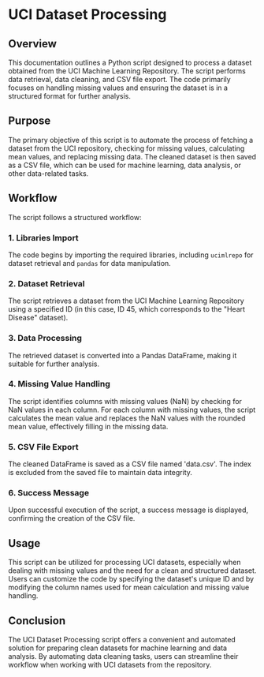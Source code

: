 # UCI Dataset Processing

## Overview

This documentation outlines a Python script designed to process a dataset obtained from the UCI Machine Learning Repository. The script performs data retrieval, data cleaning, and CSV file export. The code primarily focuses on handling missing values and ensuring the dataset is in a structured format for further analysis.

## Purpose

The primary objective of this script is to automate the process of fetching a dataset from the UCI repository, checking for missing values, calculating mean values, and replacing missing data. The cleaned dataset is then saved as a CSV file, which can be used for machine learning, data analysis, or other data-related tasks.

## Workflow

The script follows a structured workflow:

### 1. Libraries Import

The code begins by importing the required libraries, including `ucimlrepo` for dataset retrieval and `pandas` for data manipulation.

### 2. Dataset Retrieval

The script retrieves a dataset from the UCI Machine Learning Repository using a specified ID (in this case, ID 45, which corresponds to the "Heart Disease" dataset).

### 3. Data Processing

The retrieved dataset is converted into a Pandas DataFrame, making it suitable for further analysis.

### 4. Missing Value Handling

The script identifies columns with missing values (NaN) by checking for NaN values in each column. For each column with missing values, the script calculates the mean value and replaces the NaN values with the rounded mean value, effectively filling in the missing data.

### 5. CSV File Export

The cleaned DataFrame is saved as a CSV file named 'data.csv'. The index is excluded from the saved file to maintain data integrity.

### 6. Success Message

Upon successful execution of the script, a success message is displayed, confirming the creation of the CSV file.

## Usage

This script can be utilized for processing UCI datasets, especially when dealing with missing values and the need for a clean and structured dataset. Users can customize the code by specifying the dataset's unique ID and by modifying the column names used for mean calculation and missing value handling.

## Conclusion

The UCI Dataset Processing script offers a convenient and automated solution for preparing clean datasets for machine learning and data analysis. By automating data cleaning tasks, users can streamline their workflow when working with UCI datasets from the repository.
